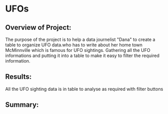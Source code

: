 # UFOs

## Overview of Project:
The purpose of the project is to help a data journelist "Dana" to create a table to organize UFO data.who has to write about her home town McMinnville which is famous for UFO sightings.
Gathering all the UFO informations and putting it into a table to make it easy to filter the required information. 


## Results:
All the UFO sighting data is in table to analyse as required with filter buttons

## Summary:
